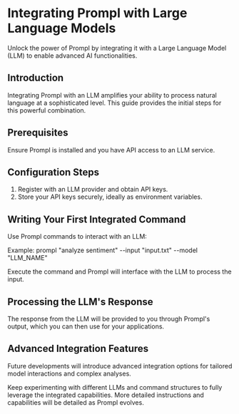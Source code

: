 # Integrating Prompl with Large Language Models 

Unlock the power of Prompl by integrating it with a Large Language Model (LLM) to enable advanced AI functionalities.

## Introduction

Integrating Prompl with an LLM amplifies your ability to process natural language at a sophisticated level. This guide provides the initial steps for this powerful combination.

## Prerequisites

Ensure Prompl is installed and you have API access to an LLM service.

## Configuration Steps

1. Register with an LLM provider and obtain API keys.
2. Store your API keys securely, ideally as environment variables.

## Writing Your First Integrated Command

Use Prompl commands to interact with an LLM:

Example: prompl "analyze sentiment" --input "input.txt" --model "LLM_NAME"

Execute the command and Prompl will interface with the LLM to process the input.

## Processing the LLM's Response

The response from the LLM will be provided to you through Prompl's output, which you can then use for your applications.

## Advanced Integration Features

Future developments will introduce advanced integration options for tailored model interactions and complex analyses.

Keep experimenting with different LLMs and command structures to fully leverage the integrated capabilities. More detailed instructions and capabilities will be detailed as Prompl evolves.
